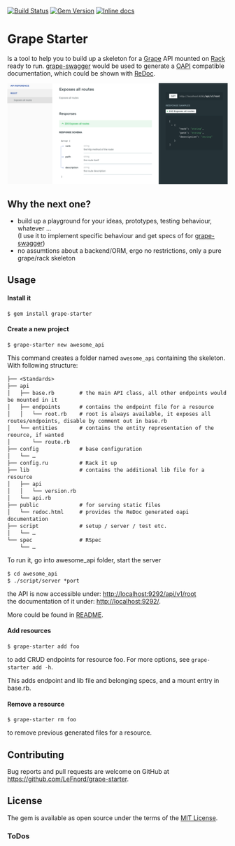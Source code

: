 [![Build Status](https://travis-ci.org/LeFnord/grape-starter.svg?branch=master)](https://travis-ci.org/LeFnord/grape-starter)
[![Gem Version](https://badge.fury.io/rb/grape-starter.svg)](https://badge.fury.io/rb/grape-starter)
[![Inline docs](http://inch-ci.org/github/LeFnord/grape-starter.svg?branch=master)](http://inch-ci.org/github/LeFnord/grape-starter)


# Grape Starter

Is a tool to help you to build up a skeleton for a [Grape](http://github.com/ruby-grape/grape) API mounted on [Rack](https://github.com/rack/rack) ready to run.
[grape-swagger](http://github.com/ruby-grape/grape-swagger) would be used to generate a  [OAPI](https://github.com/OAI/OpenAPI-Specification/blob/master/versions/2.0.md) compatible documentation, which could be shown with [ReDoc](https://github.com/Rebilly/ReDoc).

![ReDoc demo](doc/re-doc.png)

## Why the next one?

- build up a playground for your ideas, prototypes, testing behaviour, whatever …  
  (I use it to implement specific behaviour and get specs of for [grape-swagger](http://github.com/ruby-grape/grape-swagger))
- no assumtions about a backend/ORM, ergo no restrictions, only a pure grape/rack skeleton

## Usage

#### Install it
```
$ gem install grape-starter
```


#### Create a new project
```
$ grape-starter new awesome_api
```

This command creates a folder named `awesome_api` containing the skeleton. With following structure:

```
├── <Standards>
├── api
│   ├── base.rb        # the main API class, all other endpoints would be mounted in it
│   ├── endpoints      # contains the endpoint file for a resource
│   │   └── root.rb    # root is always available, it exposes all routes/endpoints, disable by comment out in base.rb
│   └── entities       # contains the entity representation of the reource, if wanted
│       └── route.rb
├── config             # base configuration
│   └── …
├── config.ru          # Rack it up
├── lib                # contains the additional lib file for a resource
│   ├── api
│   │   └── version.rb
│   └── api.rb
├── public             # for serving static files
│   └── redoc.html     # provides the ReDoc generated oapi documentation
├── script             # setup / server / test etc.
│   └── …
└── spec               # RSpec
    └── …
```

To run it, go into awesome_api folder, start the server
```
$ cd awesome_api
$ ./script/server *port
```
the API is now accessible under: [http://localhost:9292/api/v1/root](http://localhost:9292/api/v1/root)  
the documentation of it under: [http://localhost:9292/](http://localhost:9292/).

More could be found in [README](template/README.md).


#### Add resources
```
$ grape-starter add foo
```
to add CRUD endpoints for resource foo. For more options, see `grape-starter add -h`.

This adds endpoint and lib file and belonging specs, and a mount entry in base.rb.


#### Remove a resource
```
$ grape-starter rm foo
```
to remove previous generated files for a resource.


## Contributing

Bug reports and pull requests are welcome on GitHub at https://github.com/LeFnord/grape-starter.


## License

The gem is available as open source under the terms of the [MIT License](LICENSE).

### ToDos
